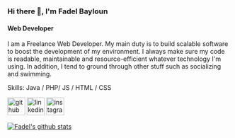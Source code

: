 ### Hi there 👋, I'm Fadel Bayloun
#### Web Developer

I am a Freelance Web Developer.  My main duty is to build scalable software to boost the development of my environment. I always make sure my code is readable, maintainable and resource-efficient whatever technology I'm using. In addition, I tend to ground through other stuff such as socializing and swimming.

Skills: Java / PHP/ JS / HTML / CSS

[<img src='https://cdn.jsdelivr.net/npm/simple-icons@3.0.1/icons/github.svg' alt='github' height='40'>](https://github.com/fadelBaylounhttps://github.com/fadelBayloun)  [<img src='https://cdn.jsdelivr.net/npm/simple-icons@3.0.1/icons/linkedin.svg' alt='linkedin' height='40'>](https://www.linkedin.com/in/https://www.linkedin.com/in/fadelbayloun//)  [<img src='https://cdn.jsdelivr.net/npm/simple-icons@3.0.1/icons/instagram.svg' alt='instagram' height='40'>](https://www.instagram.com/https://www.instagram.com/fadel_byln/?hl=en/)  

[![Fadel's github stats](https://github-readme-stats.vercel.app/api?username=fadelBayloun)](https://github.com/anuraghazra/github-readme-stats)
